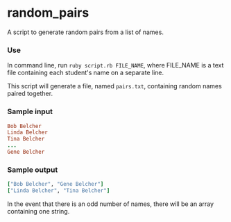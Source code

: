 # random_pairs

A script to generate random pairs from a list of names.

### Use
In command line, run `ruby script.rb FILE_NAME`, where FILE_NAME is a text file containing each student's name on a separate line.

This script will generate a file, named `pairs.txt`, containing random names paired together.

### Sample input
```ruby
Bob Belcher
Linda Belcher
Tina Belcher
...
Gene Belcher
```

### Sample output
```ruby
["Bob Belcher", "Gene Belcher"]
["Linda Belcher", "Tina Belcher"]
```

In the event that there is an odd number of names, there will be an array containing one string.